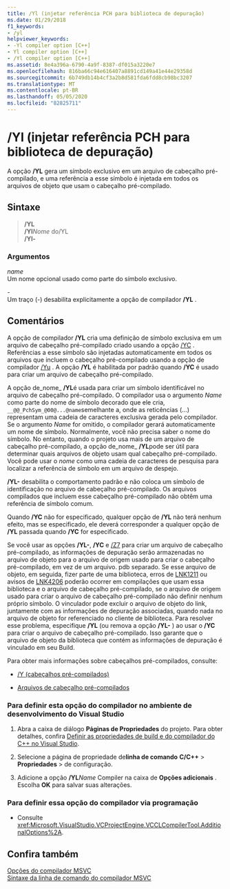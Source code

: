 ```yaml
---
title: /Yl (injetar referência PCH para biblioteca de depuração)
ms.date: 01/29/2018
f1_keywords:
- /yl
helpviewer_keywords:
- -Yl compiler option [C++]
- Yl compiler option [C++]
- /Yl compiler option [C++]
ms.assetid: 8e4a396a-6790-4a9f-8387-df015a3220e7
ms.openlocfilehash: 816ba66c94e616407a8891cd149a41e44e29358d
ms.sourcegitcommit: 6b749db14b4cf3a2b8d581fda6fdd8cb98bc3207
ms.translationtype: MT
ms.contentlocale: pt-BR
ms.lasthandoff: 05/05/2020
ms.locfileid: "82825711"
---
```

# <a name="yl-inject-pch-reference-for-debug-library"></a>/Yl (injetar referência PCH para biblioteca de depuração)

A opção **/YL** gera um símbolo exclusivo em um arquivo de cabeçalho pré-compilado, e uma referência a esse símbolo é injetada em todos os arquivos de objeto que usam o cabeçalho pré-compilado.

## <a name="syntax"></a>Sintaxe

>**/YL**\
>**/Yl**_Nome_ do/YL\
>**/Yl-**

### <a name="arguments"></a>Argumentos

*name*<br/>
Um nome opcional usado como parte do símbolo exclusivo.

*\-*<br/>
Um traço (-) desabilita explicitamente a opção de compilador **/YL** .

## <a name="remarks"></a>Comentários

A opção de compilador **/YL** cria uma definição de símbolo exclusiva em um arquivo de cabeçalho pré-compilado criado usando a opção [/YC](yc-create-precompiled-header-file.md) . Referências a esse símbolo são injetadas automaticamente em todos os arquivos que incluem o cabeçalho pré-compilado usando a opção de compilador [/Yu](yu-use-precompiled-header-file.md) . A opção **/YL** é habilitada por padrão quando **/YC** é usado para criar um arquivo de cabeçalho pré-compilado.

A opção de_nome_ **/YL**é usada para criar um símbolo identificável no arquivo de cabeçalho pré-compilado. O compilador usa o argumento *Name* como parte do nome de símbolo decorado que ele cria, `__@@_PchSym_@00@...@name`semelhante a, onde as reticências (...) representam uma cadeia de caracteres exclusiva gerada pelo compilador. Se o argumento *Name* for omitido, o compilador gerará automaticamente um nome de símbolo. Normalmente, você não precisa saber o nome do símbolo. No entanto, quando o projeto usa mais de um arquivo de cabeçalho pré-compilado, a opção de_nome_ **/YL**pode ser útil para determinar quais arquivos de objeto usam qual cabeçalho pré-compilado. Você pode usar o *nome* como uma cadeia de caracteres de pesquisa para localizar a referência de símbolo em um arquivo de despejo.

**/YL-** desabilita o comportamento padrão e não coloca um símbolo de identificação no arquivo de cabeçalho pré-compilado. Os arquivos compilados que incluem esse cabeçalho pré-compilado não obtêm uma referência de símbolo comum.

Quando **/YC** não for especificado, qualquer opção de **/YL** não terá nenhum efeito, mas se especificado, ele deverá corresponder a qualquer opção de **/YL** passada quando **/YC** for especificado.

Se você usar as opções **/YL-**, **/YC** e [/Z7](z7-zi-zi-debug-information-format.md) para criar um arquivo de cabeçalho pré-compilado, as informações de depuração serão armazenadas no arquivo de objeto para o arquivo de origem usado para criar o cabeçalho pré-compilado, em vez de um arquivo. pdb separado. Se esse arquivo de objeto, em seguida, fizer parte de uma biblioteca, erros de [LNK1211](../../error-messages/tool-errors/linker-tools-error-lnk1211.md) ou avisos de [LNK4206](../../error-messages/tool-errors/linker-tools-warning-lnk4206.md) poderão ocorrer em compilações que usam essa biblioteca e o arquivo de cabeçalho pré-compilado, se o arquivo de origem usado para criar o arquivo de cabeçalho pré-compilado não definir nenhum próprio símbolo. O vinculador pode excluir o arquivo de objeto do link, juntamente com as informações de depuração associadas, quando nada no arquivo de objeto for referenciado no cliente de biblioteca. Para resolver esse problema, especifique **/YL** (ou remova a opção **/YL-** ) ao usar o **/YC** para criar o arquivo de cabeçalho pré-compilado. Isso garante que o arquivo de objeto da biblioteca que contém as informações de depuração é vinculado em seu Build.

Para obter mais informações sobre cabeçalhos pré-compilados, consulte:

- [/Y (cabeçalhos pré-compilados)](y-precompiled-headers.md)

- [Arquivos de cabeçalho pré-compilados](../creating-precompiled-header-files.md)

### <a name="to-set-this-compiler-option-in-the-visual-studio-development-environment"></a>Para definir esta opção do compilador no ambiente de desenvolvimento do Visual Studio

1. Abra a caixa de diálogo **Páginas de Propriedades** do projeto. Para obter detalhes, confira [Definir as propriedades de build e do compilador do C++ no Visual Studio](../working-with-project-properties.md).

1. Selecione a página de propriedade de**linha de comando** **C/C++** >  **Propriedades** > de configuração.

1. Adicione a opção **/YL**_Name_ Compiler na caixa de **Opções adicionais** . Escolha **OK** para salvar suas alterações.

### <a name="to-set-this-compiler-option-programmatically"></a>Para definir essa opção do compilador via programação

- Consulte <xref:Microsoft.VisualStudio.VCProjectEngine.VCCLCompilerTool.AdditionalOptions%2A>.

## <a name="see-also"></a>Confira também

[Opções do compilador MSVC](compiler-options.md)<br/>
[Sintaxe da linha de comando do compilador MSVC](compiler-command-line-syntax.md)
